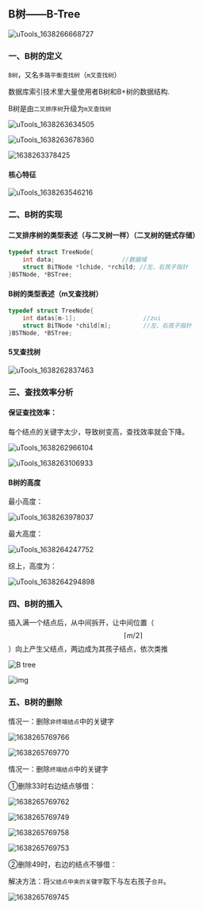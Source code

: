 ## B树——B-Tree

![uTools_1638266668727](https://github.com/oxyanyano/2022-WangDao-CS-DS-Notes/blob/main/images/uTools_1638266668727.png)

### 一、B树的定义

`B树`，又名`多路平衡查找树`（`m叉查找树`）

数据库索引技术里大量使用者B树和B+树的数据结构.

B树是由`二叉排序树`升级为`m叉查找树`

![uTools_1638263634505](https://github.com/oxyanyano/2022-WangDao-CS-DS-Notes/blob/main/images/uTools_1638263634505.png)

![uTools_1638263678360](https://github.com/oxyanyano/2022-WangDao-CS-DS-Notes/blob/main/images/uTools_1638263678360.png)

![1638263378425](https://github.com/oxyanyano/2022-WangDao-CS-DS-Notes/blob/main/images/1638263378425.png)

#### 核心特征

![uTools_1638263546216](https://github.com/oxyanyano/2022-WangDao-CS-DS-Notes/blob/main/images/uTools_1638263546216.png)

### 二、B树的实现

#### 二叉排序树的类型表述（与二叉树一样）（二叉树的链式存储）

```c
typedef struct TreeNode{
	int data;                   //数据域
	struct BiTNode *lchide, *rchild; //左、右孩子指针
}BSTNode, *BSTree;
```

#### B树的类型表述（m叉查找树）

```c
typedef struct TreeNode{
	int datas[m-1];                   //zui
	struct BiTNode *child[m];         //左、右孩子指针
}BSTNode, *BSTree;
```

#### 5叉查找树

![uTools_1638262837463](https://github.com/oxyanyano/2022-WangDao-CS-DS-Notes/blob/main/images/uTools_1638262837463.png)

### 三、查找效率分析

#### 保证查找效率：

每个结点的关键字太少，导致树变高，查找效率就会下降。

![uTools_1638262966104](https://github.com/oxyanyano/2022-WangDao-CS-DS-Notes/blob/main/images/uTools_1638262966104.png)

![uTools_1638263106933](https://github.com/oxyanyano/2022-WangDao-CS-DS-Notes/blob/main/images/uTools_1638263106933.png)

#### B树的高度

最小高度：

![uTools_1638263978037](https://github.com/oxyanyano/2022-WangDao-CS-DS-Notes/blob/main/images/uTools_1638263978037.png)

最大高度：

![uTools_1638264247752](https://github.com/oxyanyano/2022-WangDao-CS-DS-Notes/blob/main/images/uTools_1638264247752.png)

综上，高度为：

![uTools_1638264294898](https://github.com/oxyanyano/2022-WangDao-CS-DS-Notes/blob/main/images/uTools_1638264294898.png)

### 四、B树的插入

插入满一个结点后，从中间拆开，让中间位置（$$\lceil m/2 \rceil$$）向上产生父结点，两边成为其孩子结点，依次类推

![B tree](https://github.com/oxyanyano/2022-WangDao-CS-DS-Notes/blob/main/images/290047064066682.png)

![img](https://files.cnblogs.com/yangecnu/btreebuild.gif)

### 五、B树的删除

情况一：删除`非终端结点`中的关键字

![1638265769766](https://github.com/oxyanyano/2022-WangDao-CS-DS-Notes/blob/main/images/1638265769766.png)

![1638265769770](https://github.com/oxyanyano/2022-WangDao-CS-DS-Notes/blob/main/images/1638265769770.png)

情况一：删除`终端结点`中的关键字

①删除33时右边结点够借：

![1638265769762](https://github.com/oxyanyano/2022-WangDao-CS-DS-Notes/blob/main/images/1638265769762.png)

![1638265769749](https://github.com/oxyanyano/2022-WangDao-CS-DS-Notes/blob/main/images/1638265769749.jpg)

![1638265769758](https://github.com/oxyanyano/2022-WangDao-CS-DS-Notes/blob/main/images/1638265769758.png)

![1638265769753](https://github.com/oxyanyano/2022-WangDao-CS-DS-Notes/blob/main/images/1638265769753.png)

②删除49时，右边的结点不够借：

解决方法：将`父结点中夹的关键字`取下与左右孩子`合并`。

![1638265769745](https://github.com/oxyanyano/2022-WangDao-CS-DS-Notes/blob/main/images/1638265769745.jpg)

